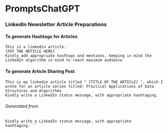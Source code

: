 # PromptsChatGPT

### LinkedIn Newsletter Article Preparations
#### To generate Hashtags for Articles
```
This is a linkedin article.
[PUT THE ARTICLE HERE]
Kindly add appropriate hashtags and mentions, keeping in mind the LinkedIn algorithm in mind to reach maximum audience
```
#### To generate Article Sharing Post
```
This is my linkedin article titled " [TITLE OF THE ARTICLE] ", which I wrote for an article series titled: Practical Applications of Data Structures and Algorithms
Kindly write a LinkedIn status message, with appropriate hashtaging.
```

###### Generated from
```I am going to post it as my LinkedIn newsletter's first article. This article is the introductory article for an article series titled: Practical Applications of Data Structures and Algorithms
Kindly write a LinkedIn status message, with appropriate hashtaging.```

